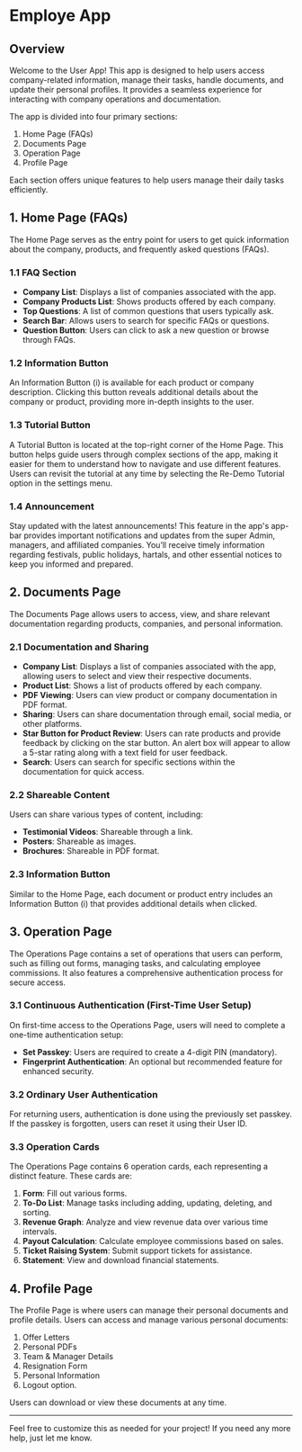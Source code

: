 # Employe App

## Overview

Welcome to the User App! This app is designed to help users access company-related information, manage their tasks, handle documents, and update their personal profiles. It provides a seamless experience for interacting with company operations and documentation.

The app is divided into four primary sections:
1. Home Page (FAQs)
2. Documents Page
3. Operation Page
4. Profile Page

Each section offers unique features to help users manage their daily tasks efficiently.

## 1. Home Page (FAQs)

The Home Page serves as the entry point for users to get quick information about the company, products, and frequently asked questions (FAQs).

### 1.1 FAQ Section
- **Company List**: Displays a list of companies associated with the app.
- **Company Products List**: Shows products offered by each company.
- **Top Questions**: A list of common questions that users typically ask.
- **Search Bar**: Allows users to search for specific FAQs or questions.
- **Question Button**: Users can click to ask a new question or browse through FAQs.

### 1.2 Information Button
An Information Button (i) is available for each product or company description. Clicking this button reveals additional details about the company or product, providing more in-depth insights to the user.

### 1.3 Tutorial Button
A Tutorial Button is located at the top-right corner of the Home Page. This button helps guide users through complex sections of the app, making it easier for them to understand how to navigate and use different features. Users can revisit the tutorial at any time by selecting the Re-Demo Tutorial option in the settings menu.

### 1.4 Announcement
Stay updated with the latest announcements! This feature in the app's app-bar provides important notifications and updates from the super Admin, managers, and affiliated companies. You’ll receive timely information regarding festivals, public holidays, hartals, and other essential notices to keep you informed and prepared.

## 2. Documents Page

The Documents Page allows users to access, view, and share relevant documentation regarding products, companies, and personal information.

### 2.1 Documentation and Sharing
- **Company List**: Displays a list of companies associated with the app, allowing users to select and view their respective documents.
- **Product List**: Shows a list of products offered by each company.
- **PDF Viewing**: Users can view product or company documentation in PDF format.
- **Sharing**: Users can share documentation through email, social media, or other platforms.
- **Star Button for Product Review**: Users can rate products and provide feedback by clicking on the star button. An alert box will appear to allow a 5-star rating along with a text field for user feedback.
- **Search**: Users can search for specific sections within the documentation for quick access.

### 2.2 Shareable Content
Users can share various types of content, including:
- **Testimonial Videos**: Shareable through a link.
- **Posters**: Shareable as images.
- **Brochures**: Shareable in PDF format.

### 2.3 Information Button
Similar to the Home Page, each document or product entry includes an Information Button (i) that provides additional details when clicked.

## 3. Operation Page

The Operations Page contains a set of operations that users can perform, such as filling out forms, managing tasks, and calculating employee commissions. It also features a comprehensive authentication process for secure access.

### 3.1 Continuous Authentication (First-Time User Setup)
On first-time access to the Operations Page, users will need to complete a one-time authentication setup:
- **Set Passkey**: Users are required to create a 4-digit PIN (mandatory).
- **Fingerprint Authentication**: An optional but recommended feature for enhanced security.

### 3.2 Ordinary User Authentication
For returning users, authentication is done using the previously set passkey. If the passkey is forgotten, users can reset it using their User ID.

### 3.3 Operation Cards
The Operations Page contains 6 operation cards, each representing a distinct feature. These cards are:
1. **Form**: Fill out various forms.
2. **To-Do List**: Manage tasks including adding, updating, deleting, and sorting.
3. **Revenue Graph**: Analyze and view revenue data over various time intervals.
4. **Payout Calculation**: Calculate employee commissions based on sales.
5. **Ticket Raising System**: Submit support tickets for assistance.
6. **Statement**: View and download financial statements.

## 4. Profile Page

The Profile Page is where users can manage their personal documents and profile details. Users can access and manage various personal documents:
1. Offer Letters
2. Personal PDFs
3. Team & Manager Details
4. Resignation Form
5. Personal Information
6. Logout option.

Users can download or view these documents at any time.

---

Feel free to customize this as needed for your project! If you need any more help, just let me know.
